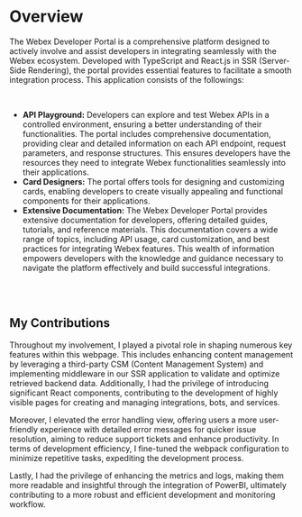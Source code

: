 # Overview

The Webex Developer Portal is a comprehensive platform designed to actively involve and assist developers in integrating seamlessly with the Webex ecosystem. Developed with TypeScript and React.js in SSR (Server-Side Rendering), the portal provides essential features to facilitate a smooth integration process. This application consists of the followings:

<br />

- **API Playground:** Developers can explore and test Webex APIs in a controlled environment, ensuring a better understanding of their functionalities. The portal includes comprehensive documentation, providing clear and detailed information on each API endpoint, request parameters, and response structures. This ensures developers have the resources they need to integrate Webex functionalities seamlessly into their applications.
- **Card Designers:** The portal offers tools for designing and customizing cards, enabling developers to create visually appealing and functional components for their applications.
- **Extensive Documentation:** The Webex Developer Portal provides extensive documentation for developers, offering detailed guides, tutorials, and reference materials. This documentation covers a wide range of topics, including API usage, card customization, and best practices for integrating Webex features. This wealth of information empowers developers with the knowledge and guidance necessary to navigate the platform effectively and build successful integrations.

<br />
<br />

## My Contributions

Throughout my involvement, I played a pivotal role in shaping numerous key features within this webpage. This includes enhancing content management by leveraging a third-party CSM (Content Management System) and implementing middleware in our SSR application to validate and optimize retrieved backend data. Additionally, I had the privilege of introducing significant React components, contributing to the development of highly visible pages for creating and managing integrations, bots, and services.

Moreover, I elevated the error handling view, offering users a more user-friendly experience with detailed error messages for quicker issue resolution, aiming to reduce support tickets and enhance productivity. In terms of development efficiency, I fine-tuned the webpack configuration to minimize repetitive tasks, expediting the development process.

Lastly, I had the privilege of enhancing the metrics and logs, making them more readable and insightful through the integration of PowerBI, ultimately contributing to a more robust and efficient development and monitoring workflow.
